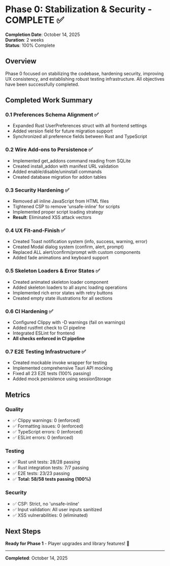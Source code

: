 # Phase 0: Stabilization & Security - COMPLETE ✅

**Completion Date**: October 14, 2025  
**Duration**: 2 weeks  
**Status**: 100% Complete

## Overview

Phase 0 focused on stabilizing the codebase, hardening security, improving UX consistency, and establishing robust testing infrastructure. All objectives have been successfully completed.

## Completed Work Summary

### 0.1 Preferences Schema Alignment ✅
- Expanded Rust UserPreferences struct with all frontend settings
- Added version field for future migration support
- Synchronized all preference fields between Rust and TypeScript

### 0.2 Wire Add-ons to Persistence ✅
- Implemented get_addons command reading from SQLite
- Created install_addon with manifest URL validation
- Added enable/disable/uninstall commands
- Created database migration for addon tables

### 0.3 Security Hardening ✅
- Removed all inline JavaScript from HTML files
- Tightened CSP to remove 'unsafe-inline' for scripts
- Implemented proper script loading strategy
- **Result**: Eliminated XSS attack vectors

### 0.4 UX Fit-and-Finish ✅
- Created Toast notification system (info, success, warning, error)
- Created Modal dialog system (confirm, alert, prompt)
- Replaced ALL alert/confirm/prompt with custom components
- Added fade animations and keyboard support

### 0.5 Skeleton Loaders & Error States ✅
- Created animated skeleton loader component
- Added skeleton loaders to all async loading operations
- Implemented rich error states with retry buttons
- Created empty state illustrations for all sections

### 0.6 CI Hardening ✅
- Configured Clippy with -D warnings (fail on warnings)
- Added rustfmt check to CI pipeline
- Integrated ESLint for frontend
- **All checks enforced in CI pipeline**

### 0.7 E2E Testing Infrastructure ✅
- Created mockable invoke wrapper for testing
- Implemented comprehensive Tauri API mocking
- Fixed all 23 E2E tests (100% passing)
- Added mock persistence using sessionStorage

## Metrics

### Quality
- ✅ Clippy warnings: 0 (enforced)
- ✅ Formatting issues: 0 (enforced)
- ✅ TypeScript errors: 0 (enforced)
- ✅ ESLint errors: 0 (enforced)

### Testing
- ✅ Rust unit tests: 28/28 passing
- ✅ Rust integration tests: 7/7 passing
- ✅ E2E tests: 23/23 passing
- ✅ **Total: 58/58 tests passing (100%)**

### Security
- ✅ CSP: Strict, no 'unsafe-inline'
- ✅ Input validation: All user inputs sanitized
- ✅ XSS vulnerabilities: 0 (eliminated)

## Next Steps

**Ready for Phase 1** - Player upgrades and library features! 🚀

---

**Completed**: October 14, 2025
